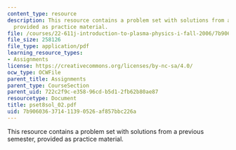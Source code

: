 ```yaml
---
content_type: resource
description: This resource contains a problem set with solutions from a previous semester,
  provided as practice material.
file: /courses/22-611j-introduction-to-plasma-physics-i-fall-2006/7b906036371411390526af857bbc226a_pset8sol_02.pdf
file_size: 258126
file_type: application/pdf
learning_resource_types:
- Assignments
license: https://creativecommons.org/licenses/by-nc-sa/4.0/
ocw_type: OCWFile
parent_title: Assignments
parent_type: CourseSection
parent_uid: 722c2f9c-e358-96cd-b5d1-2fb62b80ae87
resourcetype: Document
title: pset8sol_02.pdf
uid: 7b906036-3714-1139-0526-af857bbc226a
---
```

This resource contains a problem set with solutions from a previous semester, provided as practice material.